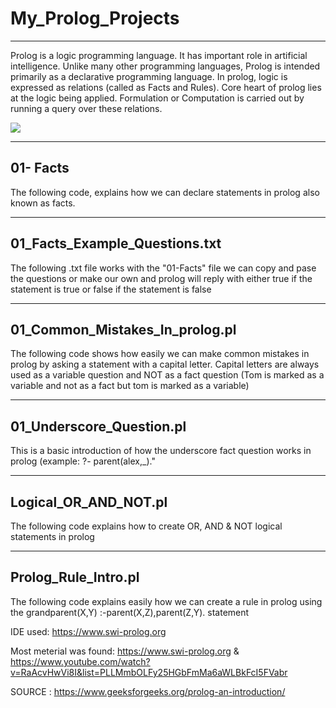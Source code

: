 # My_Prolog_Projects
----

Prolog is a logic programming language. It has important role in artificial intelligence. Unlike many other programming languages, Prolog is intended primarily as a declarative programming language. In prolog, logic is expressed as relations (called as Facts and Rules). Core heart of prolog lies at the logic being applied. Formulation or Computation is carried out by running a query over these relations.

![](https://th.bing.com/th/id/Rbecc945828afe600691339b458a51132?rik=BBEKdNw1e%2bc%2bCA&pid=ImgRaw)



----
01- Facts
----
The following code, explains how we can declare statements in prolog also known as facts.


---
01_Facts_Example_Questions.txt
----
The following .txt file works with the "01-Facts" file we can copy and pase the questions or make our own and prolog will reply with either true if the statement is true or false if the statement is false


---
01_Common_Mistakes_In_prolog.pl
---
The following code shows how easily we can make common mistakes in prolog by asking a statement with a capital letter. Capital letters are always used as a variable question and NOT as a fact question (Tom is marked as a variable and not as a fact but tom is marked as a variable)


---
01_Underscore_Question.pl
---
This is a basic introduction of how the underscore fact question works in prolog (example: ?- parent(alex,_)."


---
Logical_OR_AND_NOT.pl
---
The following code explains how to create OR, AND & NOT logical statements in prolog

---
Prolog_Rule_Intro.pl
---
The following code explains easily how we can create a rule in prolog using the grandparent(X,Y) :-parent(X,Z),parent(Z,Y). statement 







IDE used: https://www.swi-prolog.org



Most meterial was found: https://www.swi-prolog.org & https://www.youtube.com/watch?v=RaAcvHwVi8I&list=PLLMmbOLFy25HGbFmMa6aWLBkFcI5FVabr

SOURCE : https://www.geeksforgeeks.org/prolog-an-introduction/

